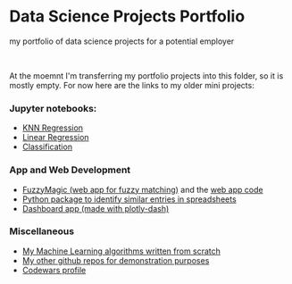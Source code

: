 # Data Science Projects Portfolio
my portfolio of data science projects for a potential employer

<br>

At the moemnt I'm transferring my portfolio projects into this folder, so it is mostly empty.
For now here are the links to my older mini projects:

### Jupyter notebooks: 
- [KNN Regression](https://github.com/leztien/portfolio-project-knn-regression)
- [Linear Regression](https://github.com/leztien/portfolio-project-linear-regression-for-price-prediction)
- [Classification](https://github.com/leztien/portfolio-project-classification-for-german-credit-database)

### App and Web Development
- [FuzzyMagic (web app for fuzzy matching)](http://www.fuzzymagic.eu/) and the [web app code](https://github.com/leztien/FuzzyMagic)
- [Python package to identify similar entries in spreadsheets](https://github.com/leztien/FuzzyMagic/tree/main/fuzzyspreadsheets)
- [Dashboard app (made with plotly-dash)](https://github.com/leztien/plotly-dashboard)

### Miscellaneous
- [My Machine Learning algorithms written from scratch](https://github.com/leztien/machine_learning_algorithms)
- [My other github repos for demonstration purposes](https://github.com/leztien)
- [Codewars profile](https://www.codewars.com/users/leztien)
